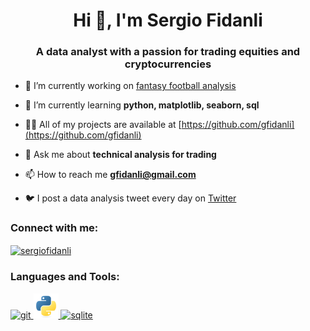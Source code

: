 <h1 align="center">Hi 👋, I'm Sergio Fidanli</h1>
<h3 align="center">A data analyst with a passion for trading equities and cryptocurrencies</h3>

- 🔭 I’m currently working on [fantasy football analysis](https://github.com/gfidanli/fantasy_football_analysis)

- 🌱 I’m currently learning **python, matplotlib, seaborn, sql**

- 👨‍💻 All of my projects are available at [https://github.com/gfidanli](https://github.com/gfidanli)

- 💬 Ask me about **technical analysis for trading**

- 📫 How to reach me **gfidanli@gmail.com**

- 🐦 I post a data analysis tweet every day on [Twitter](https://twitter.com/sergiofidanli/status/1584680774946934784)

<h3 align="left">Connect with me:</h3>
<p align="left">
<a href="https://linkedin.com/in/sergiofidanli" target="blank"><img align="center" src="https://raw.githubusercontent.com/rahuldkjain/github-profile-readme-generator/master/src/images/icons/Social/linked-in-alt.svg" alt="sergiofidanli" height="30" width="40" /></a>
</p>

<h3 align="left">Languages and Tools:</h3>
<p align="left"> <a href="https://git-scm.com/" target="_blank"> <img src="https://www.vectorlogo.zone/logos/git-scm/git-scm-icon.svg" alt="git" width="40" height="40"/> </a> <a href="https://www.python.org" target="_blank"> <img src="https://raw.githubusercontent.com/devicons/devicon/master/icons/python/python-original.svg" alt="python" width="40" height="40"/> </a> <a href="https://www.sqlite.org/" target="_blank"> <img src="https://www.vectorlogo.zone/logos/sqlite/sqlite-icon.svg" alt="sqlite" width="40" height="40"/> </a> </p>
